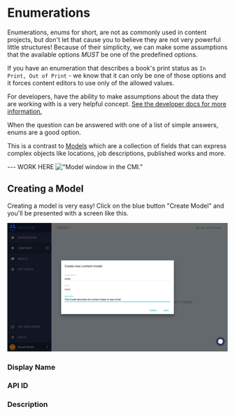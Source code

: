 # Enumerations
Enumerations, enums for short, are not as commonly used in content projects, but don't let that cause you to believe they are not very powerful little structures! Because of their simplicity, we can make some assumptions that the available options *MUST* be one of the predefined options. 

If you have an enumeration that describes a book's print status as `In Print, Out of Print` - we know that it can only be one of those options and it forces content editors to use only of the allowed values.

For developers, have the ability to make assumptions about the data they are working with is a very helpful concept. [See the developer docs for more information.](../../developers/schemas.md)

When the question can be answered with one of a list of simple answers, enums are a good option.

This is a contrast to [Models](models.md) which are a collection of fields that can express complex objects like locations, job descriptions, published works and more.


--- WORK HERE
!["Model window in the CMI."](../../gitbook/images/app/schema-enu-page.png)

## Creating a Model
Creating a model is very easy! Click on the blue button "Create Model" and you'll be presented with a screen like this.

!["Model window in the CMI."](../../gitbook/images/screenshots/createModelArtist.png)

### Display Name
### API ID
### Description